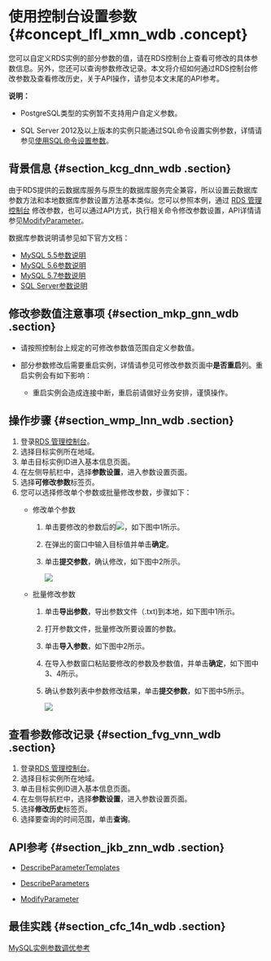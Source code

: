 # 使用控制台设置参数 {#concept_lfl_xmn_wdb .concept}

您可以自定义RDS实例的部分参数的值，请在RDS控制台上查看可修改的具体参数信息。另外，您还可以查询参数修改记录。本文将介绍如何通过RDS控制台修改参数及查看修改历史，关于API操作，请参见本文末尾的API参考。

**说明：** 

-   PostgreSQL类型的实例暂不支持用户自定义参数。

-   SQL Server 2012及以上版本的实例只能通过SQL命令设置实例参数，详情请参见[使用SQL命令设置参数](intl.zh-CN/用户指南/实例管理/设置实例参数/使用SQL命令设置参数.md#)。


## 背景信息 {#section_kcg_dnn_wdb .section}

由于RDS提供的云数据库服务与原生的数据库服务完全兼容，所以设置云数据库参数方法和本地数据库参数设置方法基本类似。您可以参照本例，通过 [RDS 管理控制台](https://rds.console.aliyun.com/?spm=a2c63.p38356.a3.1.514e5c6dFW5iGI) 修改参数，也可以通过API方式，执行相关命令修改参数设置，API详情请参见[ModifyParameter](../../../../intl.zh-CN/API参考/API参考/参数管理/ModifyParameter.md#)。

数据库参数说明请参见如下官方文档：

-   [MySQL 5.5参数说明](http://dev.mysql.com/doc/refman/5.5/en/server-system-variables.html)
-   [MySQL 5.6参数说明](http://dev.mysql.com/doc/refman/5.6/en/server-system-variables.html)
-   [MySQL 5.7参数说明](http://dev.mysql.com/doc/refman/5.7/en/server-system-variables.html)
-   [SQL Server参数说明](https://docs.microsoft.com/en-us/sql/database-engine/configure-windows/server-configuration-options-sql-server?view=sql-server-2017)

## 修改参数值注意事项 {#section_mkp_gnn_wdb .section}

-   请按照控制台上规定的可修改参数值范围自定义参数值。

-   部分参数修改后需要重启实例，详情请参见可修改参数页面中**是否重启**列。重启实例会有如下影响：

    -   重启实例会造成连接中断，重启前请做好业务安排，谨慎操作。


## 操作步骤 {#section_wmp_lnn_wdb .section}

1.  登录[RDS 管理控制台](https://rds.console.aliyun.com/?spm=a2c63.p38356.a3.1.514e5c6dFW5iGI)。
2.  选择目标实例所在地域。
3.  单击目标实例ID进入基本信息页面。
4.  在左侧导航栏中，选择**参数设置**，进入参数设置页面。
5.  选择**可修改参数**标签页。
6.  您可以选择修改单个参数或批量修改参数，步骤如下：
    -   修改单个参数

        1.  单击要修改的参数后的![](http://docs-aliyun.cn-hangzhou.oss.aliyun-inc.com/assets/attach/26179/cn_zh/1466499669749/Image%20005.png)，如下图中1所示。
        2.  在弹出的窗口中输入目标值并单击**确定**。
        3.  单击**提交参数**，确认修改，如下图中2所示。

            ![](http://static-aliyun-doc.oss-cn-hangzhou.aliyuncs.com/assets/img/7895/15336379223045_zh-CN.png)

    -   批量修改参数

        1.  单击**导出参数**，导出参数文件（.txt\)到本地，如下图中1所示。
        2.  打开参数文件，批量修改所要设置的参数。
        3.  单击**导入参数**，如下图中2所示。
        4.  在导入参数窗口粘贴要修改的参数及参数值，并单击**确定**，如下图中3、4所示。
        5.  确认参数列表中参数修改结果，单击**提交参数**，如下图中5所示。

            ![](http://static-aliyun-doc.oss-cn-hangzhou.aliyuncs.com/assets/img/7895/15336379223046_zh-CN.png)


## 查看参数修改记录 {#section_fvg_vnn_wdb .section}

1.  登录[RDS 管理控制台](https://rds.console.aliyun.com/?spm=a2c63.p38356.a3.1.514e5c6dFW5iGI)。
2.  选择目标实例所在地域。
3.  单击目标实例ID进入基本信息页面。
4.  在左侧导航栏中，选择**参数设置**，进入参数设置页面。
5.  选择**修改历史**标签页。
6.  选择要查询的时间范围，单击**查询**。

## API参考 {#section_jkb_znn_wdb .section}

-   [DescribeParameterTemplates](../../../../intl.zh-CN/API参考/API参考/参数管理/DescribeParameterTemplates.md#)

-   [DescribeParameters](../../../../intl.zh-CN/API参考/API参考/参数管理/DescribeParameters.md#)

-   [ModifyParameter](../../../../intl.zh-CN/API参考/API参考/参数管理/ModifyParameter.md#)


## 最佳实践 {#section_cfc_14n_wdb .section}

[MySQL实例参数调优参考](https://www.alibabacloud.com/help/zh/doc-detail/63255.htm)

